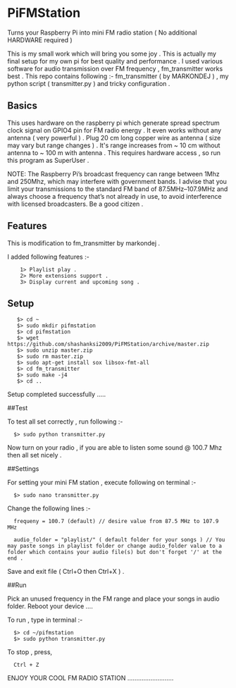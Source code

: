 # PiFMStation
Turns your Raspberry Pi into mini FM radio station ( No additional HARDWARE required )

This is my small work which will bring you some joy . This is actually my final setup for my own pi for best quality and performance . I used various software for audio transmission over FM frequency , fm_transmitter works best . This repo contains following :-  fm_transmitter ( by MARKONDEJ ) , my python script ( transmitter.py ) and tricky configuration .

## Basics

This uses hardware on the raspberry pi which generate spread spectrum clock signal on GPIO4 pin for FM radio energy . It even works without any antenna ( very powerful ) . Plug 20 cm long copper wire as antenna ( size may vary but range changes ) . It's range increases from  ~ 10 cm without antenna to ~ 100 m with antenna . This requires hardware access , so run this program as SuperUser .

   NOTE:
          The Raspberry Pi’s broadcast frequency can range between 1Mhz and 250Mhz, which may interfere with government bands. I advise that you limit your transmissions to the standard FM band of 87.5MHz–107.9MHz and always choose a frequency that’s not already in use, to avoid interference with licensed broadcasters. Be a good citizen .

## Features

   This is modification to fm_transmitter by markondej .
   
   I added following features :-
   
        1> Playlist play .
        2> More extensions support .
        3> Display current and upcoming song .
   
## Setup

       $> cd ~
       $> sudo mkdir pifmstation
       $> cd pifmstation
       $> wget https://github.com/shashanksi2009/PiFMStation/archive/master.zip
       $> sudo unzip master.zip
       $> sudo rm master.zip
       $> sudo apt-get install sox libsox-fmt-all
       $> cd fm_transmitter
       $> sudo make -j4
       $> cd ..
   
   Setup completed successfully .....

##Test

To test all set correctly , run following :-

      $> sudo python transmitter.py

Now turn on your radio , if you are able to listen some sound @ 100.7 Mhz then all set nicely .

##Settings

For setting your mini FM station , execute following on terminal :-

      $> sudo nano transmitter.py

Change the following lines :-

      frequeny = 100.7 (default) // desire value from 87.5 MHz to 107.9 MHz
      
      audio_folder = "playlist/" ( default folder for your songs ) // You may paste songs in playlist folder or change audio_folder value to a folder which contains your audio file(s) but don't forget '/' at the end .

Save and exit file ( Ctrl+O then Ctrl+X ) .

##Run

Pick an unused frequency in the FM range and place your songs in audio folder.
Reboot your device ....

To run , type in terminal :-

      $> cd ~/pifmstation
      $> sudo python transmitter.py

To stop , press,

      Ctrl + Z



ENJOY YOUR COOL FM RADIO STATION ..........................
